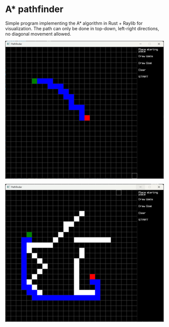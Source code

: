 # A\* pathfinder

Simple program implementing the A\* algorithm in Rust + Raylib for visualization.
The path can only be done in top-down, left-right directions, no diagonal movement allowed.

![](img/image.png)

![](img/image2.png)
